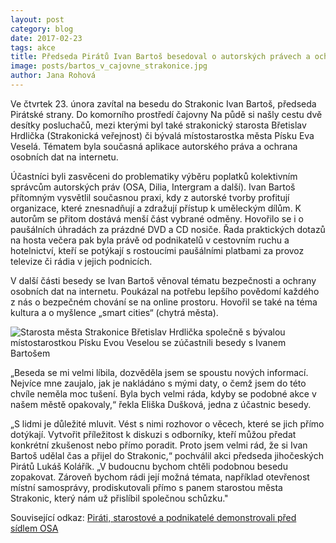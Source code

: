 ```yaml
---
layout: post
category: blog
date: 2017-02-23
tags: akce
title: Předseda Pirátů Ivan Bartoš besedoval o autorských právech a ochraně osobních dat. Přišel i strakonický starosta.
image: posts/bartos_v_cajovne_strakonice.jpg
author: Jana Rohová
---
```


Ve čtvrtek 23. února zavítal na besedu do Strakonic Ivan Bartoš, předseda Pirátské strany. Do komorního prostředí čajovny Na půdě si našly cestu dvě desítky posluchačů, mezi kterými byl také strakonický starosta Břetislav Hrdlička (Strakonická veřejnost) či bývalá místostarostka města Písku Eva Veselá. Tématem byla současná aplikace autorského práva a ochrana osobních dat na internetu.

Účastníci byli zasvěceni do problematiky výběru poplatků kolektivním správcům autorských práv (OSA, Dilia, Intergram a další). Ivan Bartoš přítomným vysvětlil současnou praxi, kdy z autorské tvorby profitují organizace, které znesnadňují a zdražují přístup k uměleckým dílům. K autorům se přitom dostává menší část vybrané odměny. Hovořilo se i o paušálních úhradách za prázdné DVD a CD nosiče. Řada praktických dotazů na hosta večera pak byla právě od podnikatelů v cestovním ruchu a hotelnictví, kteří se potýkají s rostoucími paušálními platbami za provoz televize či rádia v jejich podnicích. 

V další části besedy se Ivan Bartoš věnoval tématu bezpečnosti a ochrany osobních dat na internetu. Poukázal na potřebu lepšího povědomí každého z nás o bezpečném chování se na online prostoru. Hovořil se také na téma kultura a o myšlence „smart cities“ (chytrá města).

![Starosta města Strakonice Břetislav Hrdlička společně s bývalou místostarostkou Písku Evou Veselou se zúčastnili besedy s Ivanem Bartošem](posts/starosta_strakonice.jpg)

„Beseda se mi velmi líbila, dozvěděla jsem se spoustu nových informací. Nejvíce mne zaujalo, jak je nakládáno s mými daty, o čemž jsem do této chvíle neměla moc tušení. Byla bych velmi ráda, kdyby se podobné akce v našem městě opakovaly,“ řekla Eliška Dušková, jedna z účastnic besedy.

„S lidmi je důležité mluvit. Vést s nimi rozhovor o věcech, které se jich přímo dotýkají. Vytvořit příležitost k diskuzi s odborníky, kteří můžou předat konkrétní zkušenost nebo přímo poradit. Proto jsem velmi rád, že si Ivan Bartoš udělal čas a přijel do Strakonic,“ pochválil akci předseda jihočeských Pirátů Lukáš Kolářík. „V budoucnu bychom chtěli podobnou besedu zopakovat. Zároveň bychom rádi její možná témata, například otevřenost místní samosprávy, prodiskutovali přímo s panem starostou města Strakonic, který nám už přislíbil společnou schůzku."

Související odkaz: [Piráti, starostové a podnikatelé demonstrovali před sídlem OSA](https://www.pirati.cz/tiskove-zpravy/pirati_starostove_a_podnikatele_demonstrovali_pred_sidlem_osa_proti_vypalnemu?s[]=poplatky&s[]=osa)
